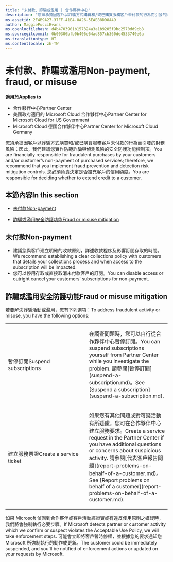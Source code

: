 ```yaml
---
title: "未付款、詐騙或濫用 | 合作夥伴中心"
description: "您須承擔因客戶以詐騙方式購買和/或已購買服務客戶未付款的行為而引發的財務風險；因此，我們建議您實作防範詐騙與偵測風險的安全防護功能控制項。"
ms.assetid: 2F4B9A27-37FF-41E4-8A26-5EAE88DD8A49
author: MaggiePucciEvans
ms.openlocfilehash: d4b4703901b157324a3a1b9205f9bc2570dd9cb8
ms.sourcegitcommit: 0b00306bfb0b406e64ad857cb360de4533740e6a
ms.translationtype: HT
ms.contentlocale: zh-TW
---
```

# <a name="non-payment-fraud-or-misuse"></a><span data-ttu-id="99fbe-103">未付款、詐騙或濫用</span><span class="sxs-lookup"><span data-stu-id="99fbe-103">Non-payment, fraud, or misuse</span></span>

**<span data-ttu-id="99fbe-104">適用於</span><span class="sxs-lookup"><span data-stu-id="99fbe-104">Applies to</span></span>**

-  <span data-ttu-id="99fbe-105">合作夥伴中心</span><span class="sxs-lookup"><span data-stu-id="99fbe-105">Partner Center</span></span>
-  <span data-ttu-id="99fbe-106">美國政府適用的 Microsoft Cloud 合作夥伴中心</span><span class="sxs-lookup"><span data-stu-id="99fbe-106">Partner Center for Microsoft Cloud for US Government</span></span>
-  <span data-ttu-id="99fbe-107">Microsoft Cloud 德國合作夥伴中心</span><span class="sxs-lookup"><span data-stu-id="99fbe-107">Partner Center for Microsoft Cloud Germany</span></span>

<span data-ttu-id="99fbe-108">您須承擔因客戶以詐騙方式購買和/或已購買服務客戶未付款的行為而引發的財務風險；因此，我們建議您實作防範詐騙與偵測風險的安全防護功能控制項。</span><span class="sxs-lookup"><span data-stu-id="99fbe-108">You are financially responsible for fraudulent purchases by your customers and/or customer’s non-payment of purchased services; therefore, we recommend that you implement fraud prevention and detection risk mitigation controls.</span></span> <span data-ttu-id="99fbe-109">您必須負責決定是否擴充客戶的信用額度。</span><span class="sxs-lookup"><span data-stu-id="99fbe-109">You are responsible for deciding whether to extend credit to a customer.</span></span>

## <a name="in-this-section"></a><span data-ttu-id="99fbe-110">本節內容</span><span class="sxs-lookup"><span data-stu-id="99fbe-110">In this section</span></span>


-   [<span data-ttu-id="99fbe-111">未付款</span><span class="sxs-lookup"><span data-stu-id="99fbe-111">Non-payment</span></span>](#nonpayment)

-   [<span data-ttu-id="99fbe-112">詐騙或濫用安全防護功能</span><span class="sxs-lookup"><span data-stu-id="99fbe-112">Fraud or misuse mitigation</span></span>](#fraudmisusemitigation)

## <span data-ttu-id="99fbe-113"><a href="" id="nonpayment"></a>未付款</span><span class="sxs-lookup"><span data-stu-id="99fbe-113"><a href="" id="nonpayment"></a>Non-payment</span></span>


-   <span data-ttu-id="99fbe-114">建議您與客戶建立明確的收款原則，詳述收款程序及影響訂閱存取的時間。</span><span class="sxs-lookup"><span data-stu-id="99fbe-114">We recommend establishing a clear collections policy with customers that details your collections process and when access to the subscription will be impacted.</span></span>
-   <span data-ttu-id="99fbe-115">您可以停用存取或直接取消未付款客戶的訂閱。</span><span class="sxs-lookup"><span data-stu-id="99fbe-115">You can disable access or outright cancel your customers' subscriptions for non-payment.</span></span>

## <span data-ttu-id="99fbe-116"><a href="" id="fraudmisusemitigation"></a>詐騙或濫用安全防護功能</span><span class="sxs-lookup"><span data-stu-id="99fbe-116"><a href="" id="fraudmisusemitigation"></a>Fraud or misuse mitigation</span></span>


<span data-ttu-id="99fbe-117">若要解決詐騙活動或濫用，您有下列選項：</span><span class="sxs-lookup"><span data-stu-id="99fbe-117">To address fraudulent activity or misuse, you have the following options:</span></span>

<table>
<colgroup>
<col width="50%" />
<col width="50%" />
</colgroup>
<tbody>
<tr class="odd">
<td><span data-ttu-id="99fbe-118">暫停訂閱</span><span class="sxs-lookup"><span data-stu-id="99fbe-118">Suspend subscriptions</span></span></td>
<td><p><span data-ttu-id="99fbe-119">在調查問題時，您可以自行從合作夥伴中心暫停訂閱。</span><span class="sxs-lookup"><span data-stu-id="99fbe-119">You can suspend subscriptions yourself from Partner Center while you investigate the problem.</span></span> <span data-ttu-id="99fbe-120">請參閱[暫停訂閱](suspend-a-subscription.md)。</span><span class="sxs-lookup"><span data-stu-id="99fbe-120">See [Suspend a subscription](suspend-a-subscription.md).</span></span></p></td>
</tr>
<tr class="even">
<td><span data-ttu-id="99fbe-121">建立服務票證</span><span class="sxs-lookup"><span data-stu-id="99fbe-121">Create a service ticket</span></span></td>
<td><p><span data-ttu-id="99fbe-122">如果您有其他問題或對可疑活動有所疑慮，您可在合作夥伴中心建立服務要求。</span><span class="sxs-lookup"><span data-stu-id="99fbe-122">Create a service request in the Partner Center if you have additional questions or concerns about suspicious activity.</span></span> <span data-ttu-id="99fbe-123">請參閱[代表客戶報告問題](report-problems-on-behalf-of-a-customer.md)。</span><span class="sxs-lookup"><span data-stu-id="99fbe-123">See [Report problems on behalf of a customer](report-problems-on-behalf-of-a-customer.md).</span></span></p></td>
</tr>
</tbody>
</table>

 

<span data-ttu-id="99fbe-124">如果 Microsoft 偵測到合作夥伴或客戶活動經證實或有違反使用原則之嫌疑時，我們將會強制執行必要步驟。</span><span class="sxs-lookup"><span data-stu-id="99fbe-124">If Microsoft detects partner or customer activity which we confirm or suspect violates the Acceptable Use Policy, we will take enforcement steps.</span></span> <span data-ttu-id="99fbe-125">可能會立即將客戶暫時停權，並根據您的要求通知您 Microsoft 所強制執行的動作或更新。</span><span class="sxs-lookup"><span data-stu-id="99fbe-125">The customer could be immediately suspended, and you'll be notified of enforcement actions or updated on your requests by Microsoft.</span></span>

 

 



